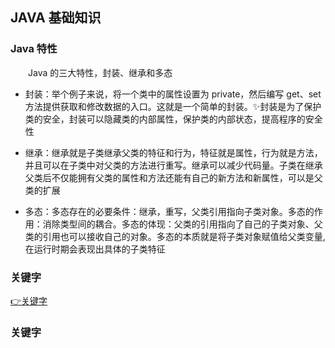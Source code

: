 ## JAVA 基础知识

### Java 特性
&emsp;&emsp;Java 的三大特性，封装、继承和多态

- 封装：举个例子来说，将一个类中的属性设置为 private，然后编写 get、set 方法提供获取和修改数据的入口。这就是一个简单的封装。✨封装是为了保护类的安全，封装可以隐藏类的内部属性，保护类的内部状态，提高程序的安全性

- 继承：继承就是子类继承父类的特征和行为，特征就是属性，行为就是方法，并且可以在子类中对父类的方法进行重写。继承可以减少代码量。子类在继承父类后不仅能拥有父类的属性和方法还能有自己的新方法和新属性，可以是父类的扩展

- 多态：多态存在的必要条件：继承，重写，父类引用指向子类对象。多态的作用：消除类型间的耦合。多态的体现：父类的引用指向了自己的子类对象、父类的引用也可以接收自己的对象。多态的本质就是将子类对象赋值给父类变量,在运行时期会表现出具体的子类特征


### 关键字

[👉关键字](https://github.com/SeekerandLo/Java-Note/blob/master/Java/%E5%9F%BA%E7%A1%80/%E5%85%B3%E9%94%AE%E5%AD%97.md)


### 关键字